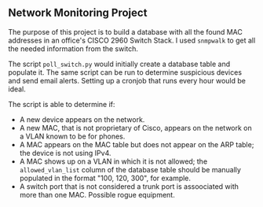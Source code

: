 ## Network Monitoring Project
 
The purpose of this project is to build a database with all the found MAC addresses in an office's CISCO 2960 Switch Stack. I used `snmpwalk` to get all the needed information from the switch.

The script `poll_switch.py` would initially create a database table and populate it. The same script can be run to determine suspicious devices and send email alerts. Setting up a cronjob that runs every hour would be ideal.

The script is able to determine if:

* A new device appears on the network.
* A new MAC, that is not proprietary of Cisco, appears on the network on a VLAN known to be for phones.
* A MAC appears on the MAC table but does not appear on the ARP table; the device is not using IPv4.
* A MAC shows up on a VLAN in which it is not allowed; the `allowed_vlan_list` column of the database table should be manually populated in the format "100, 120, 300", for example.
* A switch port that is not considered a trunk port is assoociated with more than one MAC. Possible rogue equipment.
